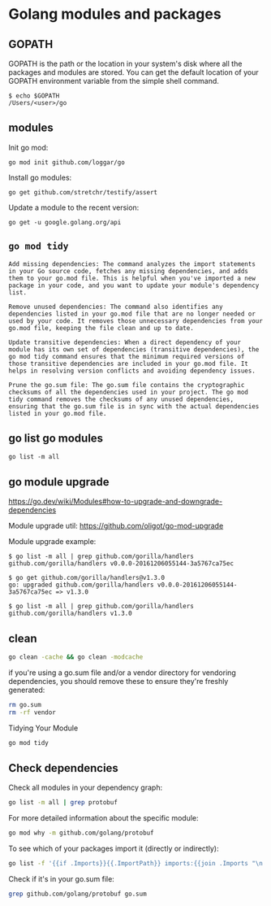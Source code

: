 # Golang modules and packages

## GOPATH

GOPATH is the path or the location in your system's disk where all the packages and modules are stored. You can get the default location of your GOPATH environment variable from the simple shell command.

```
$ echo $GOPATH
/Users/<user>/go
```

## modules

Init go mod:

```
go mod init github.com/loggar/go
```

Install go modules:

```
go get github.com/stretchr/testify/assert
```

Update a module to the recent version:

```
go get -u google.golang.org/api
```

## `go mod tidy`

```
Add missing dependencies: The command analyzes the import statements in your Go source code, fetches any missing dependencies, and adds them to your go.mod file. This is helpful when you've imported a new package in your code, and you want to update your module's dependency list.

Remove unused dependencies: The command also identifies any dependencies listed in your go.mod file that are no longer needed or used by your code. It removes those unnecessary dependencies from your go.mod file, keeping the file clean and up to date.

Update transitive dependencies: When a direct dependency of your module has its own set of dependencies (transitive dependencies), the go mod tidy command ensures that the minimum required versions of those transitive dependencies are included in your go.mod file. It helps in resolving version conflicts and avoiding dependency issues.

Prune the go.sum file: The go.sum file contains the cryptographic checksums of all the dependencies used in your project. The go mod tidy command removes the checksums of any unused dependencies, ensuring that the go.sum file is in sync with the actual dependencies listed in your go.mod file.
```

## go list go modules

```
go list -m all
```

## go module upgrade

https://go.dev/wiki/Modules#how-to-upgrade-and-downgrade-dependencies

Module upgrade util: https://github.com/oligot/go-mod-upgrade

Module upgrade example:

```
$ go list -m all | grep github.com/gorilla/handlers
github.com/gorilla/handlers v0.0.0-20161206055144-3a5767ca75ec

$ go get github.com/gorilla/handlers@v1.3.0
go: upgraded github.com/gorilla/handlers v0.0.0-20161206055144-3a5767ca75ec => v1.3.0

$ go list -m all | grep github.com/gorilla/handlers
github.com/gorilla/handlers v1.3.0
```

## clean

```sh
go clean -cache && go clean -modcache
```

if you're using a go.sum file and/or a vendor directory for vendoring dependencies, you should remove these to ensure they're freshly generated:

```sh
rm go.sum
rm -rf vendor
```

Tidying Your Module

```sh
go mod tidy
```

## Check dependencies

Check all modules in your dependency graph:

```sh
go list -m all | grep protobuf
```

For more detailed information about the specific module:

```sh
go mod why -m github.com/golang/protobuf
```

To see which of your packages import it (directly or indirectly):

```sh
go list -f '{{if .Imports}}{{.ImportPath}} imports:{{join .Imports "\n  "}}{{end}}' ./... | grep -A1 protobuf
```

Check if it's in your go.sum file:

```sh
grep github.com/golang/protobuf go.sum
```
